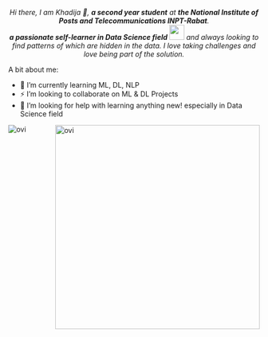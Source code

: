 

<p align="center">
  <em>
    Hi there, I am Khadija  👋, <b>a second year student</b> at <b>the National Institute of Posts and Telecommunications INPT-Rabat</b>. <br>
    <b>a passionate self-learner in Data Science field</b> <img src="https://github.com/TheDudeThatCode/TheDudeThatCode/blob/master/Assets/Developer.gif" width="30px"> and always looking to find patterns of which are hidden in the data. 
     I love taking challenges and love being part of the solution.
  </em> 
  </p>


A bit about me:

- 🌱 I’m currently learning ML, DL, NLP
- ⚡ I’m looking to collaborate on ML & DL Projects
- 🤔 I’m looking for help with learning anything new! especially in Data Science field


<p><img align="left" src="https://github-readme-stats.vercel.app/api/top-langs?username=Khadija-BOUAG&show_icons=true&locale=en&layout=compact&theme=chartreuse-white" alt="ovi" /></p>
<p>&nbsp;<img align="right" src="https://github-readme-stats.vercel.app/api?username=Khadija-BOUAG&show_icons=true&locale=en&theme=chartreuse-white" alt="ovi" width="410" /></p>
<br><br><br><br><br>


